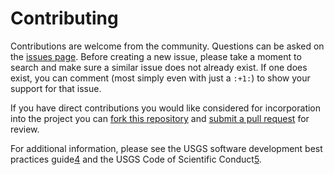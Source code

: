 Contributing
============

Contributions are welcome from the community. Questions can be asked on the [issues page][1]. Before creating a new issue, please take a moment to search and make sure a similar issue does not already exist. If one does exist, you can comment (most simply even with just a `:+1:`) to show your support for that issue.

If you have direct contributions you would like considered for incorporation into the project you can [fork this repository][2] and [submit a pull request][3] for review.

For additional information, please see the USGS software development best practices guide[4] and the USGS Code of Scientific Conduct[5].


[1]: https://github.com/baagaard-usgs/geomodelgrids/issues
[2]: https://help.github.com/articles/fork-a-repo/
[3]: https://help.github.com/articles/about-pull-requests/
[4]: https://github.com/usgs/best-practices
[5]: https://www.usgs.gov/about/organization/science-support/science-quality-and-integrity/fundamental-science-practices
